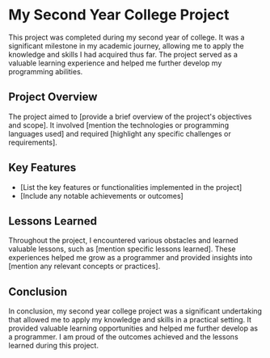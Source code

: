 # My Second Year College Project

This project was completed during my second year of college. It was a significant milestone in my academic journey, allowing me to apply the knowledge and skills I had acquired thus far. The project served as a valuable learning experience and helped me further develop my programming abilities.

## Project Overview

The project aimed to [provide a brief overview of the project's objectives and scope]. It involved [mention the technologies or programming languages used] and required [highlight any specific challenges or requirements].

## Key Features

- [List the key features or functionalities implemented in the project]
- [Include any notable achievements or outcomes]

## Lessons Learned

Throughout the project, I encountered various obstacles and learned valuable lessons, such as [mention specific lessons learned]. These experiences helped me grow as a programmer and provided insights into [mention any relevant concepts or practices].

## Conclusion

In conclusion, my second year college project was a significant undertaking that allowed me to apply my knowledge and skills in a practical setting. It provided valuable learning opportunities and helped me further develop as a programmer. I am proud of the outcomes achieved and the lessons learned during this project.
